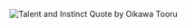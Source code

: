 <div align="center">
  
![Talent and Instinct Quote by Oikawa Tooru](https://github.com/user-attachments/assets/0c3349db-c50a-488a-98c5-c171768f7d4d)

</div>
